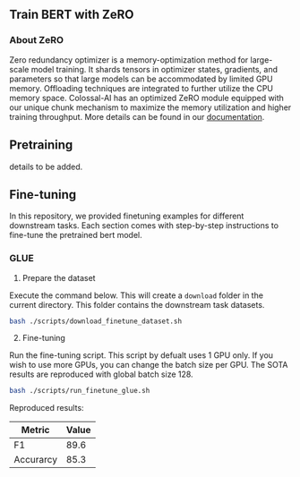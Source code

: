 ## Train BERT with ZeRO

### About ZeRO

Zero redundancy optimizer is a memory-optimization method for large-scale model training. 
It shards tensors in optimizer states, gradients, and parameters so that large models can be accommodated by limited GPU memory.
Offloading techniques are integrated to further utilize the CPU memory space.
Colossal-AI has an optimized ZeRO module equipped with our unique chunk mechanism to maximize the memory utilization and higher training throughput.
More details can be found in our [documentation](https://www.colossalai.org/docs/features/zero_redundancy_and_zero_offload).

## Pretraining

details to be added.

## Fine-tuning

In this repository, we provided finetuning examples for different downstream tasks. Each section comes with step-by-step instructions to fine-tune the pretrained bert model.

### GLUE

1. Prepare the dataset

Execute the command below. This will create a `download` folder in the current directory. This folder contains the downstream task datasets.

```bash
bash ./scripts/download_finetune_dataset.sh
```

2. Fine-tuning

Run the fine-tuning script. This script by defualt uses 1 GPU only. If you wish to use more GPUs, you can change the batch size per GPU. 
The SOTA results are reproduced with global batch size 128.

```bash
bash ./scripts/run_finetune_glue.sh
```

Reproduced results:

| Metric | Value |
| -      | -     |
| F1     | 89.6  |
| Accurarcy | 85.3 |



